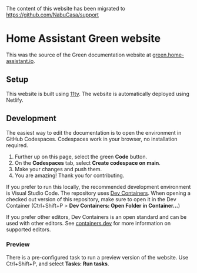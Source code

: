 The content of this website has been migrated to https://github.com/NabuCasa/support

# Home Assistant Green website

This was the source of the Green documentation website at [green.home-assistant.io](https://green.home-assistant.io). 

## Setup

This website is built using [11ty](https://www.11ty.dev/). The website is automatically deployed using Netlify.

## Development

The easiest way to edit the documentation is to open the environment in GitHub Codespaces. Codespaces work in your browser, no installation required.
1. Further up on this page, select the green **Code** button. 
2. On the **Codespaces** tab, select **Create codespace on main**.
3. Make your changes and push them.
4. You are amazing! Thank you for contributing.

If you prefer to run this locally, the recommended development environment is Visual Studio Code. The repository uses [Dev Containers](https://code.visualstudio.com/docs/devcontainers/containers). When opening a checked out version of this repository, make sure to open it in the Dev Container (Ctrl+Shift+P > **Dev Containers: Open Folder in Container...**)

If you prefer other editors, Dev Containers is an open standard and can be used with other editors. See [containers.dev](https://containers.dev/) for more information on supported editors.

### Preview

There is a pre-configured task to run a preview version of the website. Use Ctrl+Shift+P, and select **Tasks: Run tasks**.

